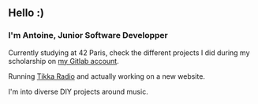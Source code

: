 ## Hello :)

### I'm Antoine, Junior Software Developper

Currently studying at 42 Paris, check the different projects I did during my scholarship on <a href="https://gitlab.com/guildfordia" target="_blank" rel="noreferrer">my Gitlab account</a>.
   
Running <a href="https://tikka.live" target="_blank" rel="noreferrer">Tikka Radio</a> and actually working on a new website.
   
I'm into diverse DIY projects around music.
